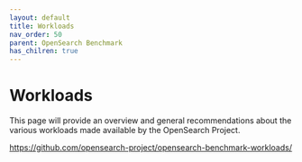 ```yaml
---
layout: default
title: Workloads
nav_order: 50
parent: OpenSearch Benchmark
has_chilren: true
---
```


# Workloads

This page will provide an overview and general recommendations about the various workloads made available by the OpenSearch Project.

https://github.com/opensearch-project/opensearch-benchmark-workloads/